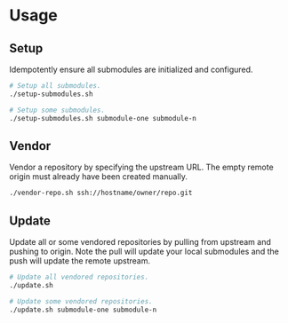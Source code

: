 # Usage

## Setup

Idempotently ensure all submodules are initialized and configured.

```bash
# Setup all submodules.
./setup-submodules.sh

# Setup some submodules.
./setup-submodules.sh submodule-one submodule-n
```

## Vendor

Vendor a repository by specifying the upstream URL. The empty remote origin must already have been
created manually.

```bash
./vendor-repo.sh ssh://hostname/owner/repo.git
```

## Update

Update all or some vendored repositories by pulling from upstream and pushing to origin. Note the
pull will update your local submodules and the push will update the remote upstream.

```bash
# Update all vendored repositories.
./update.sh

# Update some vendored repositories.
./update.sh submodule-one submodule-n
```
